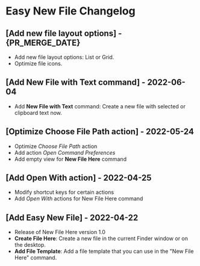 # Easy New File Changelog

## [Add new file layout options] - {PR_MERGE_DATE}

- Add new file layout options: List or Grid.
- Optimize file icons.

## [Add New File with Text command] - 2022-06-04

- Add **New File with Text** command: Create a new file with selected or clipboard text now.

## [Optimize Choose File Path action] - 2022-05-24

- Optimize _Choose File Path_ action
- Add action _Open Command Preferences_
- Add empty view for **New File Here** command

## [Add Open With action] - 2022-04-25

- Modify shortcut keys for certain actions
- Add _Open With_ actions for New File Here command

## [Add Easy New File] - 2022-04-22

- Release of New File Here version 1.0
- **Create File Here**: Create a new file in the current Finder window or on the desktop.
- **Add File Template**: Add a file template that you can use in the "New File Here" command.
